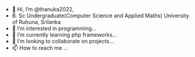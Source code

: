 - 👋 Hi, I’m @thanuka2022,
- B. Sc Undergraduate(Computer Science and Applied Maths) University of Ruhuna, Srilanka
- 👀 I’m interested in programming...
- 🌱 I’m currently learning php frameworks...
- 💞️ I’m looking to collaborate on projects...
- 📫 How to reach me ...

<!---
thanuka2022/thanuka2022 is a ✨ special ✨ repository because its `README.md` (this file) appears on your GitHub profile.
You can click the Preview link to take a look at your changes.
--->
